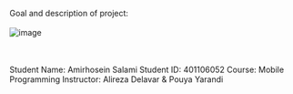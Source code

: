Goal and description of project:
<br>
<br>
![image](https://github.com/user-attachments/assets/f484db91-63cf-47ca-8bb9-7b68d23fa21a)

<br>
<br>
    Student Name: Amirhosein Salami
    Student ID: 401106052
    Course: Mobile Programming
    Instructor: Alireza Delavar & Pouya Yarandi
